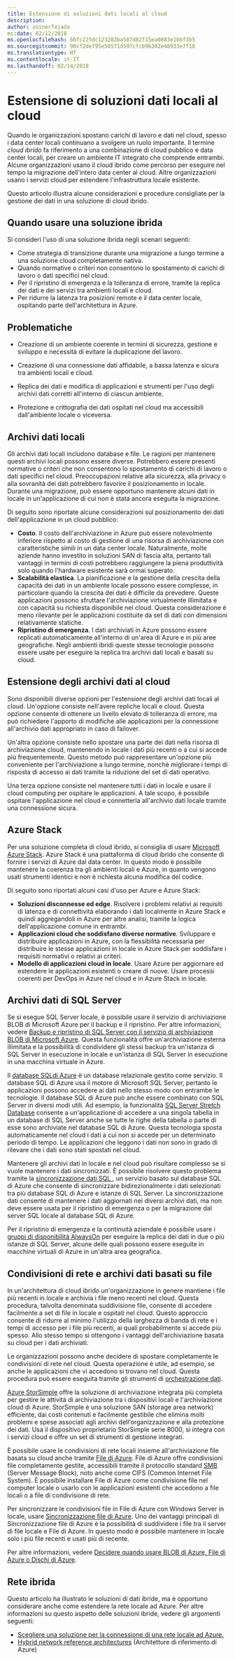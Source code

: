 ```yaml
---
title: Estensione di soluzioni dati locali al cloud
description: 
author: zoinerTejada
ms:date: 02/12/2018
ms.openlocfilehash: 66fc225dc123202ba587d82f15ea0883e1bbf3b5
ms.sourcegitcommit: 90cf2de795e50571d597cfcb9b302e48933e7f18
ms.translationtype: HT
ms.contentlocale: it-IT
ms.lasthandoff: 02/14/2018
---
```

# <a name="extending-on-premises-data-solutions-to-the-cloud"></a>Estensione di soluzioni dati locali al cloud

Quando le organizzazioni spostano carichi di lavoro e dati nel cloud, spesso i data center locali continuano a svolgere un ruolo importante. Il termine *cloud ibrido* fa riferimento a una combinazione di cloud pubblico e data center locali, per creare un ambiente IT integrato che comprende entrambi. Alcune organizzazioni usano il cloud ibrido come percorso per eseguire nel tempo la migrazione dell'intero data center al cloud. Altre organizzazioni usano i servizi cloud per estendere l'infrastruttura locale esistente. 

Questo articolo illustra alcune considerazioni e procedure consigliate per la gestione dei dati in una soluzione di cloud ibrido.

## <a name="when-to-use-a-hybrid-solution"></a>Quando usare una soluzione ibrida

Si consideri l'uso di una soluzione ibrida negli scenari seguenti:

* Come strategia di transizione durante una migrazione a lungo termine a una soluzione cloud completamente nativa.
* Quando normative o criteri non consentono lo spostamento di carichi di lavoro o dati specifici nel cloud.
* Per il ripristino di emergenza e la tolleranza di errore, tramite la replica dei dati e dei servizi tra ambienti locali e cloud.
* Per ridurre la latenza tra posizioni remote e il data center locale, ospitando parte dell'architettura in Azure.

## <a name="challenges"></a>Problematiche

* Creazione di un ambiente coerente in termini di sicurezza, gestione e sviluppo e necessità di evitare la duplicazione del lavoro.

* Creazione di una connessione dati affidabile, a bassa latenza e sicura tra ambienti locali e cloud.

* Replica dei dati e modifica di applicazioni e strumenti per l'uso degli archivi dati corretti all'interno di ciascun ambiente.

* Protezione e crittografia dei dati ospitati nel cloud ma accessibili dall'ambiente locale o viceversa.

## <a name="on-premises-data-stores"></a>Archivi dati locali

Gli archivi dati locali includono database e file. Le ragioni per mantenere questi archivi locali possono essere diverse. Potrebbero essere presenti normative o criteri che non consentono lo spostamento di carichi di lavoro o dati specifici nel cloud. Preoccupazioni relative alla sicurezza, alla privacy o alla sovranità dei dati potrebbero favorire il posizionamento in locale. Durante una migrazione, può essere opportuno mantenere alcuni dati in locale in un'applicazione di cui non è stata ancora eseguita la migrazione.

Di seguito sono riportate alcune considerazioni sul posizionamento dei dati dell'applicazione in un cloud pubblico:

* **Costo**. Il costo dell'archiviazione in Azure può essere notevolmente inferiore rispetto al costo di gestione di una risorsa di archiviazione con caratteristiche simili in un data center locale. Naturalmente, molte aziende hanno investito in soluzioni SAN di fascia alta, pertanto tali vantaggi in termini di costi potrebbero raggiungere la piena produttività solo quando l'hardware esistente sarà ormai superato.
* **Scalabilità elastica**. La pianificazione e la gestione della crescita della capacità dei dati in un ambiente locale possono essere complesse, in particolare quando la crescita dei dati è difficile da prevedere. Queste applicazioni possono sfruttare l'archiviazione virtualmente illimitata e con capacità su richiesta disponibile nel cloud. Questa considerazione è meno rilevante per le applicazioni costituite da set di dati con dimensioni relativamente statiche.
* **Ripristino di emergenza**. I dati archiviati in Azure possono essere replicati automaticamente all'interno di un'area di Azure e in più aree geografiche. Negli ambienti ibridi queste stesse tecnologie possono essere usate per eseguire la replica tra archivi dati locali e basati su cloud.

## <a name="extending-data-stores-to-the-cloud"></a>Estensione degli archivi dati al cloud

Sono disponibili diverse opzioni per l'estensione degli archivi dati locali al cloud. Un'opzione consiste nell'avere repliche locali e cloud. Questa opzione consente di ottenere un livello elevato di tolleranza di errore, ma può richiedere l'apporto di modifiche alle applicazioni per la connessione all'archivio dati appropriato in caso di failover.

Un'altra opzione consiste nello spostare una parte dei dati nella risorsa di archiviazione cloud, mantenendo in locale i dati più recenti o a cui si accede più frequentemente. Questo metodo può rappresentare un'opzione più conveniente per l'archiviazione a lungo termine, nonché migliorare i tempi di risposta di accesso ai dati tramite la riduzione del set di dati operativo.

Una terza opzione consiste nel mantenere tutti i dati in locale e usare il cloud computing per ospitare le applicazioni. A tale scopo, è possibile ospitare l'applicazione nel cloud e connetterla all'archivio dati locale tramite una connessione sicura. 

## <a name="azure-stack"></a>Azure Stack

Per una soluzione completa di cloud ibrido, si consiglia di usare [Microsoft Azure Stack](/azure/azure-stack/). Azure Stack è una piattaforma di cloud ibrido che consente di fornire i servizi di Azure dal data center. In questo modo è possibile mantenere la coerenza tra gli ambienti locali e Azure, in quanto vengono usati strumenti identici e non è richiesta alcuna modifica del codice. 

Di seguito sono riportati alcuni casi d'uso per Azure e Azure Stack:

* **Soluzioni disconnesse ed edge**. Risolvere i problemi relativi ai requisiti di latenza e di connettività elaborando i dati localmente in Azure Stack e quindi aggregandoli in Azure per altre analisi, tramite la logica dell'applicazione comune in entrambi. 
* **Applicazioni cloud che soddisfano diverse normative**. Sviluppare e distribuire applicazioni in Azure, con la flessibilità necessaria per distribuire le stesse applicazioni in locale in Azure Stack per soddisfare i requisiti normativi o relativi ai criteri.
* **Modello di applicazioni cloud in locale**. Usare Azure per aggiornare ed estendere le applicazioni esistenti o creare di nuove. Usare processi coerenti per DevOps in Azure nel cloud e in Azure Stack in locale.

## <a name="sql-server-data-stores"></a>Archivi dati di SQL Server

Se si esegue SQL Server locale, è possibile usare il servizio di archiviazione BLOB di Microsoft Azure per il backup e il ripristino. Per altre informazioni, vedere [Backup e ripristino di SQL Server con il servizio di archiviazione BLOB di Microsoft Azure](/sql/relational-databases/backup-restore/sql-server-backup-and-restore-with-microsoft-azure-blob-storage-service). Questa funzionalità offre un'archiviazione esterna illimitata e la possibilità di condividere gli stessi backup tra un'istanza di SQL Server in esecuzione in locale e un'istanza di SQL Server in esecuzione in una macchina virtuale in Azure. 

Il [database SQLdi Azure](/azure/sql-database/) è un database relazionale gestito come servizio. Il database SQL di Azure usa il motore di Microsoft SQL Server, pertanto le applicazioni possono accedere ai dati nello stesso modo con entrambe le tecnologie. Il database SQL di Azure può anche essere combinato con SQL Server in diversi modi utili. Ad esempio, la funzionalità [SQL Server Stretch Database](/sql/sql-server/stretch-database/stretch-database) consente a un'applicazione di accedere a una singola tabella in un database di SQL Server anche se tutte le righe della tabella o parte di esse sono archiviate nel database SQL di Azure. Questa tecnologia sposta automaticamente nel cloud i dati a cui non si accede per un determinato periodo di tempo. Le applicazioni che leggono i dati non sono in grado di rilevare che i dati sono stati spostati nel cloud.

Mantenere gli archivi dati in locale e nel cloud può risultare complesso se si vuole mantenere i dati sincronizzati. È possibile risolvere questo problema tramite la [sincronizzazione dati SQL ](/azure/sql-database/sql-database-sync-data), un servizio basato sul database SQL di Azure che consente di sincronizzare bidirezionalmente i dati selezionati tra più database SQL di Azure e istanze di SQL Server. La sincronizzazione dati consente di mantenere i dati aggiornati nei diversi archivi dati, ma non deve essere usata per il ripristino di emergenza o per la migrazione dal server SQL locale al database SQL di Azure.

Per il ripristino di emergenza e la continuità aziendale è possibile usare i [gruppi di disponibilità AlwaysOn](/sql/database-engine/availability-groups/windows/overview-of-always-on-availability-groups-sql-server) per eseguire la replica dei dati in due o più istanze di SQL Server, alcune delle quali possono essere eseguite in macchine virtuali di Azure in un'altra area geografica.

## <a name="network-shares-and-file-based-data-stores"></a>Condivisioni di rete e archivi dati basati su file

In un'architettura di cloud ibrido un'organizzazione in genere mantiene i file più recenti in locale e archivia i file meno recenti nel cloud. Questa procedura, talvolta denominata suddivisione file, consente di accedere facilmente a set di file in locale e ospitati nel cloud. Questo approccio consente di ridurre al minimo l'utilizzo della larghezza di banda di rete e i tempi di accesso per i file più recenti, ai quali probabilmente si accede più spesso. Allo stesso tempo si ottengono i vantaggi dell'archiviazione basata su cloud per i dati archiviati. 

Le organizzazioni possono anche decidere di spostare completamente le condivisioni di rete nel cloud. Questa operazione è utile, ad esempio, se anche le applicazioni che vi accedono si trovano nel cloud. Questa procedura può essere eseguita tramite gli strumenti di [orchestrazione dati](../technology-choices/pipeline-orchestration-data-movement.md).


[Azure StorSimple](/azure/storsimple/) offre la soluzione di archiviazione integrata più completa per gestire le attività di archiviazione tra i dispositivi locali e l'archiviazione cloud di Azure. StorSimple è una soluzione SAN (storage area network) efficiente, dai costi contenuti e facilmente gestibile che elimina molti problemi e spese associati agli archivi dell'organizzazione e alla protezione dei dati. Usa il dispositivo proprietario StorSimple serie 8000, si integra con i servizi cloud e offre un set di strumenti di gestione integrati.

È possibile usare le condivisioni di rete locali insieme all'archiviazione file basata su cloud anche tramite [File di Azure](/azure/storage/files/storage-files-introduction). File di Azure offre condivisioni file completamente gestite, accessibili tramite il protocollo standard [SMB ](https://msdn.microsoft.com/library/windows/desktop/aa365233.aspx?f=255&MSPPError=-2147217396) (Server Message Block), noto anche come CIFS (Common Internet File System). È possibile installare File di Azure come condivisione file nel computer locale o usarlo con le applicazioni esistenti che accedono a file locali o a file di condivisione di rete.

Per sincronizzare le condivisioni file in File di Azure con Windows Server in locale, usare [Sincronizzazione file di Azure](/azure/storage/files/storage-sync-files-planning). Uno dei vantaggi principali di Sincronizzazione file di Azure è la possibilità di suddividere i file tra il server di file locale e File di Azure. In questo modo è possibile mantenere in locale solo i più file recenti e usati più di recente. 

Per altre informazioni, vedere [Decidere quando usare BLOB di Azure, File di Azure o Dischi di Azure](/azure/storage/common/storage-decide-blobs-files-disks).

## <a name="hybrid-networking"></a>Rete ibrida

Questo articolo ha illustrato le soluzioni di dati ibride, ma è opportuno considerare anche come estendere la rete locale ad Azure. Per altre informazioni su questo aspetto delle soluzioni ibride, vedere gli argomenti seguenti:

- [Scegliere una soluzione per la connessione di una rete locale ad Azure.](../../reference-architectures/hybrid-networking/considerations.md)
- [Hybrid network reference architectures](../../reference-architectures/hybrid-networking/index.md) (Architetture di riferimento di Azure)

